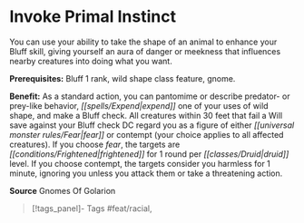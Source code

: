 ﻿---
cssclass: [feats]

---
# Invoke Primal Instinct

You can use your ability to take the shape of an animal to enhance your Bluff skill, giving yourself an aura of danger or meekness that influences nearby creatures into doing what you want.

**Prerequisites:** Bluff 1 rank, wild shape class feature, gnome.

**Benefit:** As a standard action, you can pantomime or describe predator- or prey-like behavior, _[[spells/Expend|expend]]_ one of your uses of wild shape, and make a Bluff check. All creatures within 30 feet that fail a Will save against your Bluff check DC regard you as a figure of either _[[universal monster rules/Fear|fear]]_ or contempt (your choice applies to all affected creatures). If you choose _fear_, the targets are _[[conditions/Frightened|frightened]]_ for 1 round per _[[classes/Druid|druid]]_ level. If you choose contempt, the targets consider you harmless for 1 minute, ignoring you unless you attack them or take a threatening action.

**Source** Gnomes Of Golarion
>[!tags_panel]- Tags
> #feat/racial, 